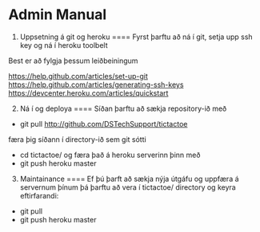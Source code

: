 Admin Manual
==================
1. Uppsetning á git og heroku
====
Fyrst þarftu að ná í git, setja upp ssh key og ná í heroku toolbelt

Best er að fylgja þessum leiðbeiningum

https://help.github.com/articles/set-up-git
https://help.github.com/articles/generating-ssh-keys
https://devcenter.heroku.com/articles/quickstart

2. Ná í og deploya
====
Síðan þarftu að sækja repository-ið með

 - git pull http://github.com/DSTechSupport/tictactoe

færa þig síðann í directory-ið sem git sótti

 - cd tictactoe/
og færa það á heroku serverinn þinn með 
 - git push heroku master

3. Maintainance
====
Ef þú þarft að sækja nýja útgáfu og uppfæra á servernum þínum þá þarftu að vera í tictactoe/ directory og keyra eftirfarandi:
 - git pull
 - git push heroku master
